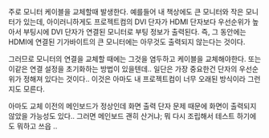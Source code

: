 
주로 모니터 케이블을 교체할때 발생한다. 예를들어 내 책상에도 큰 모니터와 작은 모니터가 있는데, 아이러니하게도 프로젝트컴의 DVI 단자가 HDMI 단자보다 우선순위가 높아서 부팅시에 DVI 단자가 연결된 모니터로 부팅 정보가 출력된다. 즉, 그 동안에는 HDMI에 연결된 기가바이트의 큰 모니터에는 아무것도 출력되지 않는다는 것이다. 

그러므로 모니터의 연결을 교체할 때에는 그것을 염두하고 케이블을 교체해야한다. 또는 이같은 연결 설정을 초기화하는 방법이 있을텐데.. 일단은 가장 중요한건 단자의 우선순위가 정해져 있다는 것이다.. 이것은 아마도 내 프로젝트컴이 너무 오래된 방식이라 그런지도 모른다. 

아마도 교체 이전의 메인보드가 정상인데 화면 출력 단자 문제 때문에 화면이 출력되지 않았을 가능성도 있다.. 그러면 메인보드 괜히 산거냐; 뭐 다시 조립해서 테스트 하기에도 뭐하고 쓰읍 .. 

